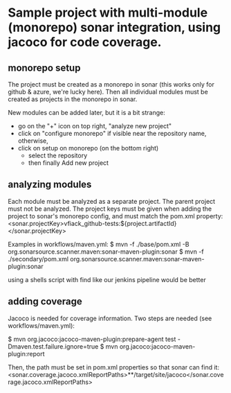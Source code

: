 # Sample project with multi-module (monorepo) sonar integration, using jacoco for code coverage.

## monorepo setup

The project must be created as a monorepo in sonar (this works only for github & azure, we're lucky here).
Then all individual modules must be created as projects in the monorepo in sonar.

New modules can be added later, but it is a bit strange:
* go on the "+" icon on top right,  "analyze new project"
* click on "configure monorepo" if visible near the repository name, otherwise,
* click on setup on monorepo (on the bottom right)
    - select the repository
    - then finally Add new project

## analyzing modules

Each module must be analyzed as a separate project. The parent project must not be analyzed.
The project keys must be given when adding the project to sonar's monorepo config, and must match the pom.xml property:
<sonar.projectKey>vfiack_github-tests:${project.artifactId}</sonar.projectKey>


Examples in workflows/maven.yml:
$ mvn -f ./base/pom.xml -B org.sonarsource.scanner.maven:sonar-maven-plugin:sonar
$ mvn -f ./secondary/pom.xml org.sonarsource.scanner.maven:sonar-maven-plugin:sonar

using a shells script with find like our jenkins pipeline would be better
    
## adding coverage

Jacoco is needed for coverage information. 
Two steps are needed (see workflows/maven.yml):

$ mvn org.jacoco:jacoco-maven-plugin:prepare-agent test -Dmaven.test.failure.ignore=true
$ mvn org.jacoco:jacoco-maven-plugin:report

Then, the path must be set in pom.xml properties so that sonar can find it:
<sonar.coverage.jacoco.xmlReportPaths>**/target/site/jacoco</sonar.coverage.jacoco.xmlReportPaths>
